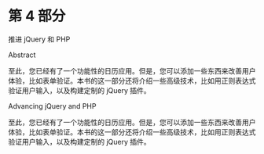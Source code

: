 # 第 4 部分
推进 jQuery 和 PHP

Abstract

至此，您已经有了一个功能性的日历应用。但是，您可以添加一些东西来改善用户体验，比如表单验证。本书的这一部分还将介绍一些高级技术，比如用正则表达式验证用户输入，以及构建定制的 jQuery 插件。

Advancing jQuery and PHP

至此，您已经有了一个功能性的日历应用。但是，您可以添加一些东西来改善用户体验，比如表单验证。本书的这一部分还将介绍一些高级技术，比如用正则表达式验证用户输入，以及构建定制的 jQuery 插件。